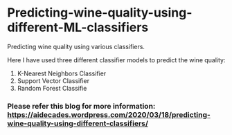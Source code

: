 # Predicting-wine-quality-using-different-ML-classifiers
Predicting wine quality using various classifiers.

Here I have used three different classifier models to predict the wine quality:

1. K-Nearest Neighbors Classifier
2. Support Vector Classifier
3. Random Forest Classifie

### Please refer this blog for more information: https://aidecades.wordpress.com/2020/03/18/predicting-wine-quality-using-different-classifiers/
